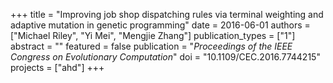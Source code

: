 +++
title = "Improving job shop dispatching rules via terminal weighting and adaptive mutation in genetic programming"
date = 2016-06-01
authors = ["Michael Riley", "Yi Mei", "Mengjie Zhang"]
publication_types = ["1"]
abstract = ""
featured = false
publication = "*Proceedings of the IEEE Congress on Evolutionary Computation*"
doi = "10.1109/CEC.2016.7744215"
projects = ["ahd"]
+++

